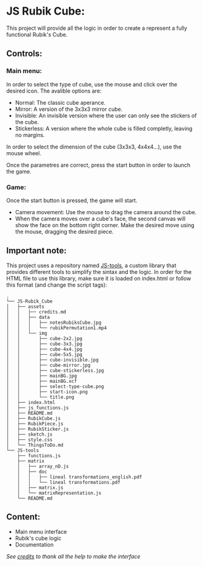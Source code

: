 # JS Rubik Cube:
This project will provide all the logic in order to create a represent a fully functional Rubik's Cube.

## Controls:

### Main menu:
In order to select the type of cube, use the mouse and click over the desired icon. The avalible options are:

- Normal: The classic cube aperance.
- Mirror: A version of the 3x3x3 mirror cube.
- Invisible: An invisible version where the user can only see the stickers of the cube.
- Stickerless: A version where the whole cube is filled completly, leaving no margins.

In order to select the dimension of the cube (3x3x3, 4x4x4...), use the mouse wheel.

Once the parametres are correct, press the start button in order to launch the game.

### Game:
Once the start button is pressed, the game will start. 
- Camera movement: Use the mouse to drag the camera around the cube.
- When the camera moves over a cube's face, the second canvas will show the face on the bottom right corner. Make the desired move using the mouse, dragging the desired piece.

## Important note:
This project uses a repository named [JS-tools](https://github.com/Jkutkut/JS-tools), a custom library that provides different tools to simplify the sintax and the logic.
In order for the HTML file to use this library, make sure it is loaded on index.html or follow this format (and change the script tags):
   
    .
    └── JS-Rubik_Cube
    │   ├── assets
    │   │   ├── credits.md
    │   │   ├── data
    │   │   │   ├── notesRubiksCube.jpg
    │   │   │   └── rubikPermutation1.mp4
    │   │   └── img
    │   │       ├── cube-2x2.jpg
    │   │       ├── cube-3x3.jpg
    │   │       ├── cube-4x4.jpg
    │   │       ├── cube-5x5.jpg
    │   │       ├── cube-invisible.jpg
    │   │       ├── cube-mirror.jpg
    │   │       ├── cube-stickerless.jpg
    │   │       ├── mainBG.jpg
    │   │       ├── mainBG.xcf
    │   │       ├── select-type-cube.png
    │   │       ├── start-icon.png
    │   │       └── title.png
    │   ├── index.html
    │   ├── js_functions.js
    │   ├── README.md
    │   ├── RubikCube.js
    │   ├── RubikPiece.js
    │   ├── RubikSticker.js
    │   ├── sketch.js
    │   ├── style.css
    │   └── ThingsToDo.md
    └── JS-tools
        ├── functions.js
        ├── matrix
        │   ├── array_nD.js
        │   ├── doc
        │   │   ├── lineal transformations_english.pdf
        │   │   └── lineal transformations.pdf
        │   ├── matrix.js
        │   └── matrixRepresentation.js
        └── README.md



## Content:

- Main menu interface
- Rubik's cube logic
- Documentation


*See [credits](https://github.com/Jkutkut/JS-Rubik_Cube/blob/v4.2/assets/credits.md) to thank all the help to make the interface*